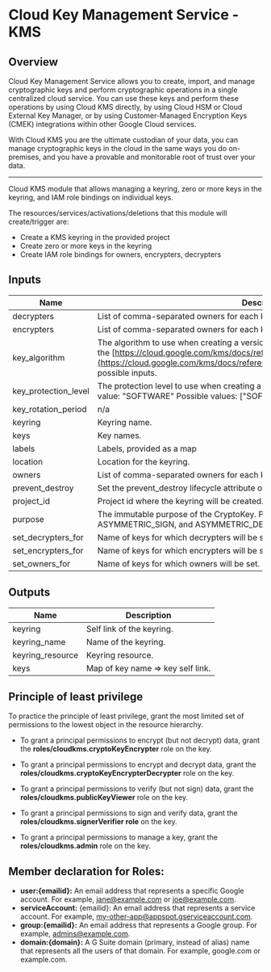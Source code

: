 # Cloud Key Management Service - KMS

## Overview
Cloud Key Management Service allows you to create, import, and manage cryptographic keys and perform cryptographic operations in a single centralized cloud service. You can use these keys and perform these operations by using Cloud KMS directly, by using Cloud HSM or Cloud External Key Manager, or by using Customer-Managed Encryption Keys (CMEK) integrations within other Google Cloud services.

With Cloud KMS you are the ultimate custodian of your data, you can manage cryptographic keys in the cloud in the same ways you do on-premises, and you have a provable and monitorable root of trust over your data.

------------------------------------------------------------------------------------------------------------------------------------------------------------------------------------------------------------------------------------------------------------------------------------------------------------------------------------------------------------------------------------------------------------
Cloud KMS module that allows managing a keyring, zero or more keys in the keyring, and IAM role bindings on individual keys.

The resources/services/activations/deletions that this module will create/trigger are:

- Create a KMS keyring in the provided project
- Create zero or more keys in the keyring
- Create IAM role bindings for owners, encrypters, decrypters

## Inputs

| Name                   | Description                                                                                                                                                                                                                                                      | Type           | Default                         | Required |
| ---------------------- | ---------------------------------------------------------------------------------------------------------------------------------------------------------------------------------------------------------------------------------------------------------------- | -------------- | ------------------------------- | -------- |
| decrypters             | List of comma-separated owners for each key declared in set\_decrypters\_for.                                                                                                                                                                                    | `list(string)` | `[]`                            | no       |
| encrypters             | List of comma-separated owners for each key declared in set\_encrypters\_for.                                                                                                                                                                                    | `list(string)` | `[]`                            | no       |
| key\_algorithm         | The algorithm to use when creating a version based on this template. See the [https://cloud.google.com/kms/docs/reference/rest/v1/CryptoKeyVersionAlgorithm](https://cloud.google.com/kms/docs/reference/rest/v1/CryptoKeyVersionAlgorithm) for possible inputs. | `string`       | `"GOOGLE_SYMMETRIC_ENCRYPTION"` | no       |
| key\_protection\_level | The protection level to use when creating a version based on this template. Default value: "SOFTWARE" Possible values: \["SOFTWARE", "HSM"\]                                                                                                                     | `string`       | `"SOFTWARE"`                    | no       |
| key\_rotation\_period  | n/a                                                                                                                                                                                                                                                              | `string`       | `"100000s"`                     | no       |
| keyring                | Keyring name.                                                                                                                                                                                                                                                    | `string`       | n/a                             | yes      |
| keys                   | Key names.                                                                                                                                                                                                                                                       | `list(string)` | `[]`                            | no       |
| labels                 | Labels, provided as a map                                                                                                                                                                                                                                        | `map(string)`  | `{}`                            | no       |
| location               | Location for the keyring.                                                                                                                                                                                                                                        | `string`       | n/a                             | yes      |
| owners                 | List of comma-separated owners for each key declared in set\_owners\_for.                                                                                                                                                                                        | `list(string)` | `[]`                            | no       |
| prevent\_destroy       | Set the prevent\_destroy lifecycle attribute on keys.                                                                                                                                                                                                            | `bool`         | `true`                          | no       |
| project\_id            | Project id where the keyring will be created.                                                                                                                                                                                                                    | `string`       | n/a                             | yes      |
| purpose                | The immutable purpose of the CryptoKey. Possible values are ENCRYPT\_DECRYPT, ASYMMETRIC\_SIGN, and ASYMMETRIC\_DECRYPT.                                                                                                                                         | `string`       | `"ENCRYPT_DECRYPT"`             | no       |
| set\_decrypters\_for   | Name of keys for which decrypters will be set.                                                                                                                                                                                                                   | `list(string)` | `[]`                            | no       |
| set\_encrypters\_for   | Name of keys for which encrypters will be set.                                                                                                                                                                                                                   | `list(string)` | `[]`                            | no       |
| set\_owners\_for       | Name of keys for which owners will be set.                                                                                                                                                                                                                       | `list(string)` | `[]`                            | no       |

## Outputs
| Name              | Description                       |
| ----------------- | --------------------------------- |
| keyring           | Self link of the keyring.         |
| keyring\_name     | Name of the keyring.              |
| keyring\_resource | Keyring resource.                 |
| keys              | Map of key name => key self link. |

## Principle of least privilege
To practice the principle of least privilege, grant the most limited set of permissions to the lowest object in the resource hierarchy.

- To grant a principal permissions to encrypt (but not decrypt) data, grant the **roles/cloudkms.cryptoKeyEncrypter** role on the key.

- To grant a principal permissions to encrypt and decrypt data, grant the **roles/cloudkms.cryptoKeyEncrypterDecrypter** role on the key.

- To grant a principal permissions to verify (but not sign) data, grant the **roles/cloudkms.publicKeyViewer** role on the key.

- To grant a principal permissions to sign and verify data, grant the **roles/cloudkms.signerVerifier role** on the key.

- To grant a principal permissions to manage a key, grant the **roles/cloudkms.admin** role on the key.

## Member declaration for Roles:
- **user:{emailid}:** An email address that represents a specific Google account. For example, jane@example.com or joe@example.com.
- **serviceAccount:** {emailid}: An email address that represents a service account. For example, my-other-app@appspot.gserviceaccount.com.
- **group:{emailid}:** An email address that represents a Google group. For example, admins@example.com.
- **domain:{domain}:** A G Suite domain (primary, instead of alias) name that represents all the users of that domain. For example, google.com or example.com.








